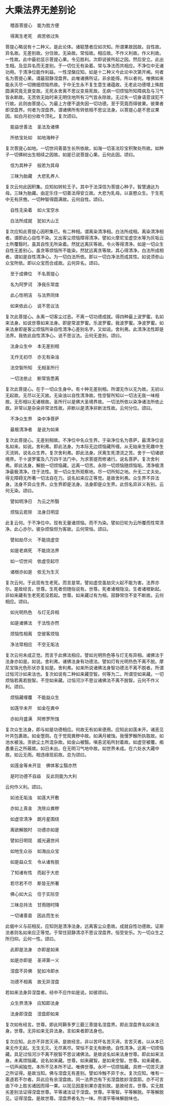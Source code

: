 # 大乘法界无差别论

&nbsp;&nbsp;&nbsp;&nbsp;稽首菩提心&nbsp;&nbsp;&nbsp;&nbsp;能为胜方便

&nbsp;&nbsp;&nbsp;&nbsp;得离生老死&nbsp;&nbsp;&nbsp;&nbsp;病苦依过失

菩提心略说有十二种义。是此论体。诸聪慧者应如次知。所谓果故因故。自性故。异名故。无差别故。分住故。无染故。常恒故。相应故。不作义利故。作义利故。一性故。此中最初显示菩提心果。令见胜利。次即说彼所起之因。然后安立。此出生相。及显异名而无差别。于一切位无有染着。常与净法而共相应。不净位中无诸功用。于清净位能作利益。一性涅槃应知。如是十二种义今此论中次第开阐。何者名为菩提心果。谓最寂静涅盘界。此唯诸佛所证。非余能得。所以者何。唯佛如来能永灭尽一切微细烦恼热故。于中无生永不复生意生诸蕴故。无老此功德增上殊胜圆满究竟无衰变故。无死永舍离不思议变易死故。无病一切烦恼所知障病及与习气皆永断故。无苦依无始时来无明住地所有习气皆永除故。无过失一切身语意误犯不行故。此则由菩提心。为最上方便不退失因一切功德。至于究竟而得彼果。彼果者即涅盘界。何者为涅盘界。谓诸佛所有转依相不思议法身。以菩提心是不思议果因。如白月初分故今顶礼。复次颂曰。

&nbsp;&nbsp;&nbsp;&nbsp;能益世善法&nbsp;&nbsp;&nbsp;&nbsp;圣法及诸佛

&nbsp;&nbsp;&nbsp;&nbsp;所依宝处如&nbsp;&nbsp;&nbsp;&nbsp;如地海种子

复次菩提心如地。一切世间善苗生长所依故。如海一切圣法珍宝积聚处所故。如种子一切佛树出生相续之因故。如是已说菩提心果。云何此因。颂曰。

&nbsp;&nbsp;&nbsp;&nbsp;信为其种子&nbsp;&nbsp;&nbsp;&nbsp;般若为其母

&nbsp;&nbsp;&nbsp;&nbsp;三昧为胎藏&nbsp;&nbsp;&nbsp;&nbsp;大悲乳养人

复次云何此因积集。应知如转轮王子。其中于法深信为菩提心种子。智慧通达为母。三昧为胎藏。由定乐住一切善法得安立故。大悲为乳母。以哀愍众生。于生死中无有厌倦。一切种智得圆满故。云何自性。颂曰。

&nbsp;&nbsp;&nbsp;&nbsp;自性无染着&nbsp;&nbsp;&nbsp;&nbsp;如火宝空水

&nbsp;&nbsp;&nbsp;&nbsp;白法所成就&nbsp;&nbsp;&nbsp;&nbsp;犹如大山王

复次应知此菩提心因积集已。有二种相。谓离染清净相。白法所成相。离染清净相者。谓即此心自性不染。又出客尘烦恼障得清净。譬如火摩尼宝虚空水等为灰垢云土所覆翳时。虽其自性无所染着。然犹远离灰等故。令火等得清净。如是一切众生自性无差别心。虽贪等烦恼所不能染。然犹远离贪等故。其心得清净。白法所成相者。谓如是自性清净心。为一切白法所依。即以一切白净法而成其性。如说须弥山众宝所依。即以众宝而合成故。云何异名。颂曰。

&nbsp;&nbsp;&nbsp;&nbsp;至于成佛位&nbsp;&nbsp;&nbsp;&nbsp;不名菩提心

&nbsp;&nbsp;&nbsp;&nbsp;名为阿罗诃&nbsp;&nbsp;&nbsp;&nbsp;净我乐常度

&nbsp;&nbsp;&nbsp;&nbsp;此心性明洁&nbsp;&nbsp;&nbsp;&nbsp;与法界同体

&nbsp;&nbsp;&nbsp;&nbsp;如来依此心&nbsp;&nbsp;&nbsp;&nbsp;说不思议法

复次此菩提心。永离一切客尘过恶。不离一切功德成就。得四种最上波罗蜜。名如来法身。如说世尊如来法身。即是常波罗蜜。乐波罗蜜。我波罗蜜。净波罗蜜。如来法身即是客尘烦恼所染自性清净心差别名字。又如说。舍利弗。此清净法性即是法界。我依此自性清净心。说不思议法。云何无差别。颂曰。

&nbsp;&nbsp;&nbsp;&nbsp;法身众生中&nbsp;&nbsp;&nbsp;&nbsp;本无差别相

&nbsp;&nbsp;&nbsp;&nbsp;无作无初尽&nbsp;&nbsp;&nbsp;&nbsp;亦无有染浊

&nbsp;&nbsp;&nbsp;&nbsp;法空智所知&nbsp;&nbsp;&nbsp;&nbsp;无相圣所行

&nbsp;&nbsp;&nbsp;&nbsp;一切法依止&nbsp;&nbsp;&nbsp;&nbsp;断常皆悉离

复次此菩提心。在于一切众生身中。有十种无差别相。所谓无作以无为故。无初以无起故。无尽以无灭故。无染浊以自性清净故。性空智所知以一切法无我一味相故。无形相以无诸根故。圣所行以是佛大圣境界故。一切法所依以染净诸法所依止故。非常以是杂染非常法性故。非断以是清净非断法性故。云何分位。颂曰。

&nbsp;&nbsp;&nbsp;&nbsp;不净众生界&nbsp;&nbsp;&nbsp;&nbsp;染中净菩萨

&nbsp;&nbsp;&nbsp;&nbsp;最极清净者&nbsp;&nbsp;&nbsp;&nbsp;是说为如来

复次此菩提心。无差别相故。不净位中名众生界。于染净位名为菩萨。最清净位说名如来。如说。舍利弗。即此法身。为本际无边烦恼藏所缠。从无始来生死趣中生灭流转。说名众生界。复次舍利弗。即此法身。厌离生死漂流之苦。舍于一切诸欲境界。于十波罗蜜及八万四千法门中。为求菩提而修诸行。说名菩萨。复次舍利弗。即此法身。解脱一切烦恼藏。远离一切苦。永除一切烦恼随烦恼垢。清净极清净最极清净。住于法性。至一切众生所观察地。尽一切所知之地。升无二丈夫处。得无障碍无所著一切法自在力。说名如来应正等觉。是故舍利弗。众生界不异法身。法身不异众生界。众生界即是法身。法身即是众生界。此但名异非义有别。云何无染。颂曰。

&nbsp;&nbsp;&nbsp;&nbsp;譬如明净日&nbsp;&nbsp;&nbsp;&nbsp;为云之所翳

&nbsp;&nbsp;&nbsp;&nbsp;烦恼云若除&nbsp;&nbsp;&nbsp;&nbsp;法身日明显

此复云何。于不净位中。现有无量诸烦恼。而不为染。譬如日轮为云所覆而性常清净。此心亦尔。彼杂烦恼但为客故。云何常恒。颂曰。

&nbsp;&nbsp;&nbsp;&nbsp;譬如劫尽火&nbsp;&nbsp;&nbsp;&nbsp;不能烧虚空

&nbsp;&nbsp;&nbsp;&nbsp;如是老病死&nbsp;&nbsp;&nbsp;&nbsp;不能烧法界

&nbsp;&nbsp;&nbsp;&nbsp;如一切世间&nbsp;&nbsp;&nbsp;&nbsp;依虚空起尽

&nbsp;&nbsp;&nbsp;&nbsp;诸根亦如是&nbsp;&nbsp;&nbsp;&nbsp;依无为生灭

复次云何。于此现有生老死。而言是常。譬如虚空虽劫灾火起不能为害。法界亦尔。是故经言。世尊。生死者但随俗说有。世尊。死者诸根隐没。生者诸根新起。非如来藏有生老死若没若起。世尊。如来藏过有为相。寂静常住不变不断故。云何相应。颂曰。

&nbsp;&nbsp;&nbsp;&nbsp;如光明热色&nbsp;&nbsp;&nbsp;&nbsp;与灯无异相

&nbsp;&nbsp;&nbsp;&nbsp;如是诸佛法&nbsp;&nbsp;&nbsp;&nbsp;于法性亦然

&nbsp;&nbsp;&nbsp;&nbsp;烦恼性相离&nbsp;&nbsp;&nbsp;&nbsp;空彼客烦恼

&nbsp;&nbsp;&nbsp;&nbsp;净法常相应&nbsp;&nbsp;&nbsp;&nbsp;不空无垢法

复次云何未成正觉。而言于此佛法相应。譬如光明热色等与灯无有异相。诸佛法于法身亦如是。如说。舍利弗。诸佛法身有功德法。譬如灯有光明热色不离不脱。摩尼宝珠光色形状亦复如是。舍利弗。如来所说诸佛法身智功德法不离不脱者。所谓过恒河沙如来法也。复次如说有二种如来藏空智。何等为二。所谓空如来藏。一切烦恼若离若脱智。不空如来藏。过恒河沙不思议诸佛法不离不脱智。云何不作义利。颂曰。

&nbsp;&nbsp;&nbsp;&nbsp;烦恼藏缠覆&nbsp;&nbsp;&nbsp;&nbsp;不能益众生

&nbsp;&nbsp;&nbsp;&nbsp;如莲华未开&nbsp;&nbsp;&nbsp;&nbsp;如金在粪中

&nbsp;&nbsp;&nbsp;&nbsp;亦如月盛满&nbsp;&nbsp;&nbsp;&nbsp;阿修罗所蚀

复次众生法身。即与如是功德相应。何故无有如来德用。应知此如莲未开。诸恶见叶共包裹故。如金堕厕。在于觉观粪秽中故。如满月被蚀。我慢罗睺所执取故。如池水被浊。贪欲尘土所混杂故。如金山被翳。嗔恚泥垢所封着故。如虚空被覆。痴愚重云之所蔽故。如日未出。在无明习气地中故。如世界未成。在六处水大藏中故。如云无雨。相违缘现前故。总为颂曰。

&nbsp;&nbsp;&nbsp;&nbsp;如莲金等未开显&nbsp;&nbsp;&nbsp;&nbsp;佛体客尘翳亦然

&nbsp;&nbsp;&nbsp;&nbsp;是时功德不自益&nbsp;&nbsp;&nbsp;&nbsp;反此则能为大利

云何作义利。颂曰。

&nbsp;&nbsp;&nbsp;&nbsp;如池无垢浊&nbsp;&nbsp;&nbsp;&nbsp;如莲大开敷

&nbsp;&nbsp;&nbsp;&nbsp;亦如上真金&nbsp;&nbsp;&nbsp;&nbsp;洗除众粪秽

&nbsp;&nbsp;&nbsp;&nbsp;如虚空清净&nbsp;&nbsp;&nbsp;&nbsp;朗月星围绕

&nbsp;&nbsp;&nbsp;&nbsp;离欲解脱时&nbsp;&nbsp;&nbsp;&nbsp;功德亦如是

&nbsp;&nbsp;&nbsp;&nbsp;譬如日明现&nbsp;&nbsp;&nbsp;&nbsp;威光遍世间

&nbsp;&nbsp;&nbsp;&nbsp;如地生众谷&nbsp;&nbsp;&nbsp;&nbsp;如海出众宝

&nbsp;&nbsp;&nbsp;&nbsp;如是益众生&nbsp;&nbsp;&nbsp;&nbsp;令从诸有脱

&nbsp;&nbsp;&nbsp;&nbsp;了知诸有性&nbsp;&nbsp;&nbsp;&nbsp;而起于大悲

&nbsp;&nbsp;&nbsp;&nbsp;若尽若不尽&nbsp;&nbsp;&nbsp;&nbsp;斯皆无所著

&nbsp;&nbsp;&nbsp;&nbsp;佛心如大云&nbsp;&nbsp;&nbsp;&nbsp;住于实际空

&nbsp;&nbsp;&nbsp;&nbsp;三昧总持法&nbsp;&nbsp;&nbsp;&nbsp;甘雨随时降

&nbsp;&nbsp;&nbsp;&nbsp;一切诸善苗&nbsp;&nbsp;&nbsp;&nbsp;因此而生长

此偈中义与前相反。应知则是清净法身。远离客尘众患故。成就自性功德故。证斯法者则名如来应正等觉。于常住寂静清凉不思议涅盘界。恒受安乐。为一切众生之所归仰。云何一性。颂曰。

&nbsp;&nbsp;&nbsp;&nbsp;此即是法身&nbsp;&nbsp;&nbsp;&nbsp;亦即是如来

&nbsp;&nbsp;&nbsp;&nbsp;如是亦即是&nbsp;&nbsp;&nbsp;&nbsp;圣谛第一义

&nbsp;&nbsp;&nbsp;&nbsp;涅盘不异佛&nbsp;&nbsp;&nbsp;&nbsp;犹如冷即水

&nbsp;&nbsp;&nbsp;&nbsp;功德不相离&nbsp;&nbsp;&nbsp;&nbsp;故无异涅盘

若如来法身异涅盘者。经中不应作如是说。如彼颂曰。

&nbsp;&nbsp;&nbsp;&nbsp;众生界清净&nbsp;&nbsp;&nbsp;&nbsp;应知即法身

&nbsp;&nbsp;&nbsp;&nbsp;法身即涅盘&nbsp;&nbsp;&nbsp;&nbsp;涅盘即如来

复次如有经言。世尊。即此阿耨多罗三藐三菩提名涅盘界。即此涅盘界名如来法身。世尊。无异如来无异法身。言如来者即法身也。

复次应知。此亦不异苦灭谛。是故经言。非以苦坏名苦灭谛。言苦灭者。以从本已来无作无起。无生无灭。无尽离尽。常恒不变无有断绝。自性清净。远离一切烦恼藏。具足过恒河沙不离不脱智不思议诸佛法。是故说名如来法身世尊。即此如来法身。未离烦恼藏。说名如来藏。世尊。如来藏智。是如来空智。世尊。如来藏者。一切声闻独觉。本所不见本所不证。唯佛世尊。永坏一切烦恼藏。具修一切苦灭道之所证得。是故当知。佛与涅盘无有差别。譬如冷触不异于水。复次应知。唯有一乘道若不尔者。异此应有余涅盘故。同一法界岂有下劣涅盘胜妙涅盘耶。亦不可言由下中上胜劣诸因而得一果。以现见因差别果亦差别故。是故经言。世尊。实无胜劣差别法证得涅盘世尊。平等诸法证于涅盘。世尊。平等智。平等解脱。平等解脱见。证得涅盘。是故世尊。涅盘界者名为一味。所谓平等味解脱味也。